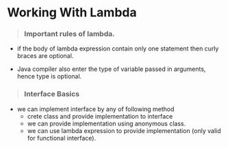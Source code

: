 # Working With Lambda

> ### Important rules of lambda.

- if the body of lambda expression contain only one statement then curly braces are optional.

- Java compiler also enter the type of variable passed in arguments, hence type is optional.

> ### Interface Basics

- we can implement interface by any of following method
  - crete class and provide implementation to interface
  - we can provide implementation using anonymous class.
  - we can use lambda expression to provide implementation (only valid for functional interface).
